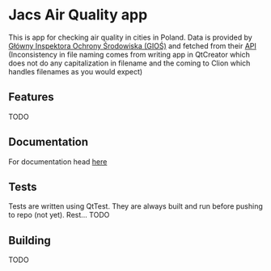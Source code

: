 # Jacs Air Quality app
This is app for checking air quality in cities in Poland. Data is provided by [Główny Inspektora Ochrony Środowiska (GIOŚ)](https://powietrze.gios.gov.pl/pjp/home) and fetched from their [API](https://api.gios.gov.pl/pjp-api/swagger-ui/) (Inconsistency in file naming comes from writing app in QtCreator which does not do any capitalization in filename and the coming to Clion which handles filenames as you would expect)
## Features
TODO
## Documentation
For documentation head [here](hwtjac0.github.io/JAQ/) 
## Tests
Tests are written using QtTest. They are always built and run before pushing to repo (not yet). Rest...
TODO
## Building
TODO